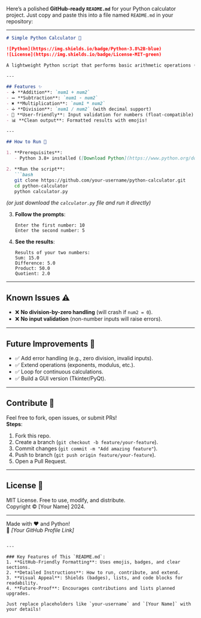 Here’s a polished **GitHub-ready `README.md`** for your Python calculator project. Just copy and paste this into a file named `README.md` in your repository:

---

```markdown
# Simple Python Calculator 🧮

![Python](https://img.shields.io/badge/Python-3.8%2B-blue)
![License](https://img.shields.io/badge/License-MIT-green)

A lightweight Python script that performs basic arithmetic operations (addition, subtraction, multiplication, and division) on two user-input numbers. Perfect for beginners learning Python! 

---

## Features ✨
- ➕ **Addition**: `num1 + num2`
- ➖ **Subtraction**: `num1 - num2`
- ✖️ **Multiplication**: `num1 * num2`
- ➗ **Division**: `num1 / num2` (with decimal support)
- 🎯 **User-friendly**: Input validation for numbers (float-compatible)
- 📊 **Clean output**: Formatted results with emojis!

---

## How to Run 🚀

1. **Prerequisites**:  
   - Python 3.8+ installed ([Download Python](https://www.python.org/downloads/))

2. **Run the script**:
   ```bash
   git clone https://github.com/your-username/python-calculator.git
   cd python-calculator
   python calculator.py
   ```
   *(or just download the `calculator.py` file and run it directly)*

3. **Follow the prompts**:
   ```
   Enter the first number: 10
   Enter the second number: 5
   ```

4. **See the results**:
   ```
   Results of your two numbers:
   Sum: 15.0
   Difference: 5.0
   Product: 50.0
   Quotient: 2.0
   ```

---

## Known Issues ⚠️
- ❌ **No division-by-zero handling** (will crash if `num2 = 0`).
- ❌ **No input validation** (non-number inputs will raise errors).

---

## Future Improvements 🔧
- ✅ Add error handling (e.g., zero division, invalid inputs).
- ✅ Extend operations (exponents, modulus, etc.).
- ✅ Loop for continuous calculations.
- ✅ Build a GUI version (Tkinter/PyQt).

---

## Contribute 🤝
Feel free to fork, open issues, or submit PRs!  
**Steps**:
1. Fork this repo.
2. Create a branch (`git checkout -b feature/your-feature`).
3. Commit changes (`git commit -m "Add amazing feature"`).
4. Push to branch (`git push origin feature/your-feature`).
5. Open a Pull Request.

---

## License 📜
MIT License. Free to use, modify, and distribute.  
Copyright © [Your Name] 2024.  

---

Made with ❤️ and Python!  
🔗 *[Your GitHub Profile Link]*
```

---

### Key Features of This `README.md`:
1. **GitHub-Friendly Formatting**: Uses emojis, badges, and clear sections.
2. **Detailed Instructions**: How to run, contribute, and extend.
3. **Visual Appeal**: Shields (badges), lists, and code blocks for readability.
4. **Future-Proof**: Encourages contributions and lists planned upgrades.

Just replace placeholders like `your-username` and `[Your Name]` with your details!
